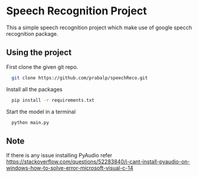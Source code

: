# Speech Recognition Project

This a simple speech recognition project which make use of google specch recognition package.

## Using the project

First clone the given git repo.

```bash
  git clone https://github.com/prabalp/speechReco.git
```

Install all the packages

```bash
  pip install -r requirements.txt
```

Start the model in a terminal

```bash
  python main.py
```

## Note

If there is any issue installing PyAudio refer https://stackoverflow.com/questions/52283840/i-cant-install-pyaudio-on-windows-how-to-solve-error-microsoft-visual-c-14
